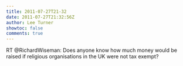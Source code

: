 ```yaml
---
title: 2011-07-27T21-32
date: 2011-07-27T21:32:56Z
author: Lee Turner
showtoc: false
comments: true
---
```


RT @RichardWiseman: Does anyone know how much money would be raised if religious organisations in the UK were not tax exempt?

